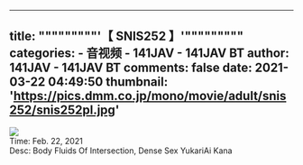 
---
title: """""""""'【
SNIS252
】'"""""""""
categories: 
    - 音视频
    - 141JAV - 141JAV BT
author: 141JAV - 141JAV BT
comments: false
date: 2021-03-22 04:49:50
thumbnail: 'https://pics.dmm.co.jp/mono/movie/adult/snis252/snis252pl.jpg'
---

<div>   
<img src="https://pics.dmm.co.jp/mono/movie/adult/snis252/snis252pl.jpg" referrerpolicy="no-referrer"><br>Time: Feb. 22, 2021<br>Desc: 
Body Fluids Of Intersection, Dense Sex YukariAi Kana
  
</div>
            